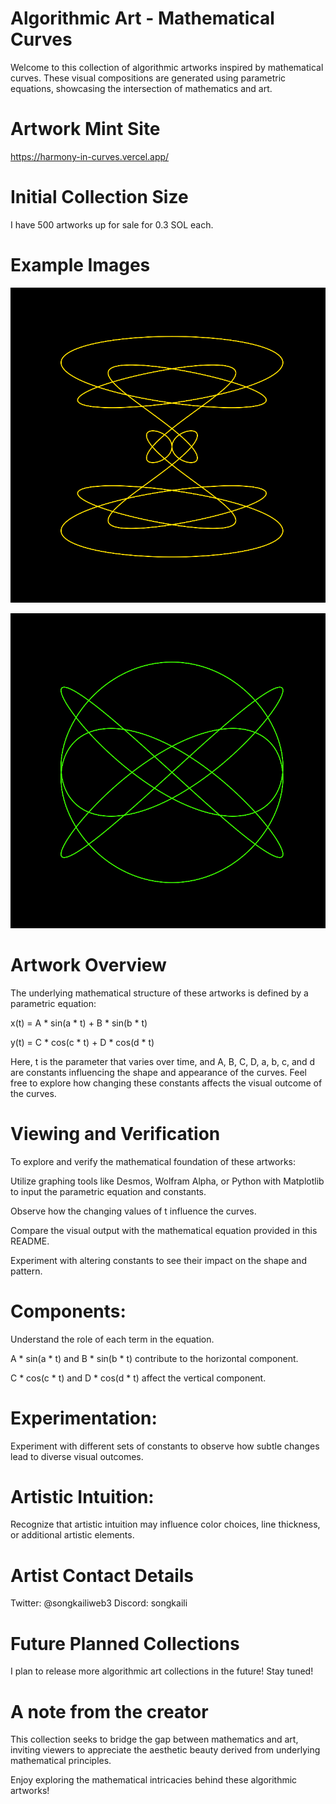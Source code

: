 # Algorithmic Art - Mathematical Curves
Welcome to this collection of algorithmic artworks inspired by mathematical curves. These visual compositions are generated using parametric equations, showcasing the intersection of mathematics and art.

# Artwork Mint Site
https://harmony-in-curves.vercel.app/

# Initial Collection Size
I have 500 artworks up for sale for 0.3 SOL each. 

# Example Images

![Image of a curve](exampleimage.png)

![Image of a curve](exampleimage2.png)

# Artwork Overview
The underlying mathematical structure of these artworks is defined by a parametric equation:

x(t) = A * sin(a * t) + B * sin(b * t)

y(t) = C * cos(c * t) + D * cos(d * t)

Here, t is the parameter that varies over time, and A, B, C, D, a, b, c, and d are constants influencing the shape and appearance of the curves. Feel free to explore how changing these constants affects the visual outcome of the curves.

# Viewing and Verification
To explore and verify the mathematical foundation of these artworks:

Utilize graphing tools like Desmos, Wolfram Alpha, or Python with Matplotlib to input the parametric equation and constants.

Observe how the changing values of t influence the curves.

Compare the visual output with the mathematical equation provided in this README.

Experiment with altering constants to see their impact on the shape and pattern.

# Components:

Understand the role of each term in the equation.

A * sin(a * t) and B * sin(b * t) contribute to the horizontal component.

C * cos(c * t) and D * cos(d * t) affect the vertical component.

# Experimentation:

Experiment with different sets of constants to observe how subtle changes lead to diverse visual outcomes.

# Artistic Intuition:

Recognize that artistic intuition may influence color choices, line thickness, or additional artistic elements.

# Artist Contact Details

Twitter: @songkailiweb3
Discord: songkaili

# Future Planned Collections

I plan to release more algorithmic art collections in the future! Stay tuned!

# A note from the creator

This collection seeks to bridge the gap between mathematics and art, inviting viewers to appreciate the aesthetic beauty derived from underlying mathematical principles.

Enjoy exploring the mathematical intricacies behind these algorithmic artworks!